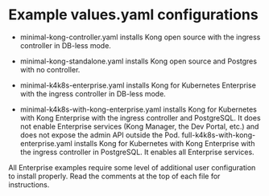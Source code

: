 # Example values.yaml configurations

* minimal-kong-controller.yaml installs Kong open source with the ingress
  controller in DB-less mode.

* minimal-kong-standalone.yaml installs Kong open source and Postgres with no
  controller.

* minimal-k4k8s-enterprise.yaml installs Kong for Kubernetes Enterprise with
  the ingress controller in DB-less mode.

* minimal-k4k8s-with-kong-enterprise.yaml installs Kong for Kubernetes with
  Kong Enterprise with the ingress controller and PostgreSQL. It does not
  enable Enterprise services (Kong Manager, the Dev Portal, etc.) and does not
  expose the admin API outside the Pod.  full-k4k8s-with-kong-enterprise.yaml
  installs Kong for Kubernetes with Kong Enterprise with the ingress controller
  in PostgreSQL. It enables all Enterprise services.

All Enterprise examples require some level of additional user configuration to
install properly. Read the comments at the top of each file for instructions.
